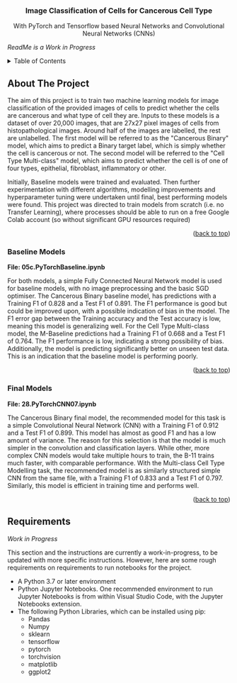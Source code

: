 <!-- Improved compatibility of back to top link: See: https://github.com/othneildrew/Best-README-Template/pull/73 -->
<a name="readme-top"></a>

<div align="center">
<h3 align="center">Image Classification of Cells for Cancerous Cell Type</h3>

  <p align="center">
    With PyTorch and Tensorflow based Neural Networks and Convolutional Neural Networks (CNNs)
    <br />
  </p>
</div>


<em>ReadMe is a Work in Progress</em>

<!-- TABLE OF CONTENTS -->
<details>
  <summary>Table of Contents</summary>
  <ol>
    <li><a href="#about-the-project">About The Project</a></li>    
    <li><a href="#baseline-models">Baseline Models</a></li>
    <li><a href="#final-models">Final Models</a></li>
    <li><a href="#requirements">Requirements</a></li>
  </ol>
</details>



<!-- ABOUT THE PROJECT -->
## About The Project

<p>
The aim of this project is to train two machine learning models for image classification of the provided images of cells to predict whether the cells are cancerous and what type of cell they are. Inputs to these models is a dataset of over 20,000 images, that 
are 27x27 pixel images of cells from histopathological images. Around half of the images are labelled, the rest are unlabelled. The first model will be referred to as the "Cancerous Binary" model, which aims to predict a Binary target label, which is simply whether the cell is cancerous or not.
The second model will be referred to the "Cell Type Multi-class" model, which aims to predict whether the cell is of one of four types, epithelial, fibroblast, inflammatory or other.
</p>

<p>
Initially, Baseline models were trained and evaluated. Then further experimentation with different algorithms, modelling improvements and hyperparameter tuning were undertaken until final, best performing models were found. 
This project was directed to train models from scratch (i.e. no Transfer Learning), where processes should be able to run on a free Google Colab account (so without significant GPU resources required)
</p>

<p align="right">(<a href="#readme-top">back to top</a>)</p>

### Baseline Models

<p><strong>File: 05c.PyTorchBaseline.ipynb</strong></p>
<p>
For both models, a simple Fully Connected Neural Network model is used for baseline models, with no image preprocessing and the basic SGD optimiser. 
The Cancerous Binary baseline model, has predictions with a Training F1 of 0.828 and a Test F1 of 0.891. The F1 performance is good but could be improved upon, with a possible indication of bias in the model. The F1 error gap between the Training accuracy 
and the Test accuracy is low, meaning this model is generalizing well.
For the Cell Type Multi-class model, the M-Baseline predictions had a Training F1 of 0.668 and a Test F1 of 0.764. The F1 performance is low, indicating a strong possibility of bias. Additionally, the model is predicting significantly better on unseen test data. This is an indication that the baseline model is performing poorly.
</p>

<p align="right">(<a href="#readme-top">back to top</a>)</p>

### Final Models

<p><strong>File: 28.PyTorchCNN07.ipynb</strong></p>
<p>
The Cancerous Binary final model, the recommended model for this task is a simple Convolutional Neural Network (CNN) with a Training F1 of 0.912 and a Test F1 of 0.899. This model has almost as good F1 and has a low amount of variance. 
The reason for this selection is that the model is much simpler in the convolution and classification layers. While other, more complex CNN models would take multiple hours to train, the B-11 trains much faster, with comparable performance.
With the Multi-class Cell Type Modelling task, the recommended model is as similarly structured simple CNN from the same file, with a Training F1 of 0.833 and a Test F1 of 0.797. Similarly, this model is efficient in training time and performs well.
</p>

<p align="right">(<a href="#readme-top">back to top</a>)</p>


<!-- GETTING STARTED -->
## Requirements

<em>Work in Progress</em>

<p>
This section and the instructions are currently a work-in-progress, to be updated with more specific instructions. However, here are some rough requirements on requirements to run notebooks for the project.
</p>

<ul>
  <li>A Python 3.7 or later environment</li>
  <li>Python Jupyter Notebooks. One recommended environment to run Jupyter Notebooks is from within Visual Studio Code, with the Jupyter Notebooks extension.</li>
  <li>The following Python Libraries, which can be installed using pip:
    <ul>
      <li>Pandas</li>
      <li>Numpy</li>
      <li>sklearn</li>
      <li>tensorflow</li>
      <li>pytorch</li>
      <li>torchvision</li>
      <li>matplotlib</li>
      <li>ggplot2</li>
    </ul>
  </li>
</ul>
